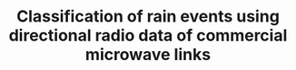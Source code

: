 ---
bibtexkey: "kovac2022classification"
title: "Classification of rain events using directional radio data of commercial microwave links"
collection: publications
permalink: /publications/classification_of_rain_events_using_directional_radio_data_of_commercial_microwave_links
year: 2022
short-venue: "IEEE COINS 2022"
venue-url: "https://ieeexplore.ieee.org/xpl/conhome/9854928/proceeding"
venue: "In Proceedings of the 20th Conference on Formal Methods in Computer-Aided Design, 2020."
paperurl: "/assets/files/kovac2022_classification_of_rain_events_using_directional_radio_data_of_commercial.pdf"
coauthors: ["Fabian Kovac", "Oliver Eigner", "Alexander Adrowitzer", "Hubert Schölnast", "Alexander Buchelt"]
---